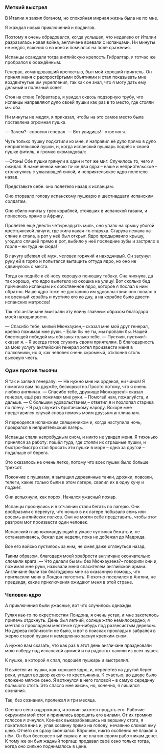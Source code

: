 ### Меткий выстрел

В Италии я зажил богачом, но спокойная мирная жизнь была не по мне.

Я жаждал новых приключений и подвигов.

Поэтому я очень обрадовался, когда услышал, что недалеко от Италии разразилась новая война, англичане воевали с испанцами.
Ни минуты не медля, вскочил я на коня и помчался на поле сражения.

Испанцы осаждали тогда английскую крепость Гибралтар, я тотчас же пробрался к осаждённым.

Генерал, командовавший крепостью, был мой хороший приятель.
Он принял меня с распростёртыми объятиями и стал показывать мне воздвигнутые им укрепления, так как он знал, что я могу дать ему дельный и полезный совет.

Стоя на стене Гибралтара, я увидел сквозь подзорную трубу, что испанцы направляют дуло своей пушки как раз в то место, где стояли мы оба.

Ни минуты не медля, я приказал, чтобы на это самое место была поставлена огромная пушка.

— Зачем?– спросил генерал.
— Вот увидишь!– ответил я.

Чуть только пушку подкатили ко мне, я направил её дуло прямо в дуло неприятельской пушки, и, когда испанский пушкарь поднёс к своей пушке фитиль, я громко скомандовал:

—Огонь!
Обе пушки грянули в один и тот же миг.
Случилось то, чего я ожидал. 
В намеченной мною точке два ядра – наше и неприятельское – столкнулись с ужасающей силой, и неприятельское ядро полетело назад.

Представьте себе: оно полетело назад к испанцам.

Оно оторвало голову испанскому пушкарю и шестнадцати испанским солдатам.

Оно сбило мачты у трех кораблей, стоявших в испанской гавани, и понеслось прямо в Африку.

Пролетев ещё двести четырнадцать миль, оно упало на крышу убогой крестьянской лачуги, где жила какая-то старуха.
Старуха лежала на спине и спала, а рот у неё был открыт.
Ядро продырявило крышу, угодило спящей прямо в рот, выбило у неё последние зубы и застряло в горле – ни туда ни сюда!

В лачугу вбежал её муж, человек горячий и находчивый.
Он засунул руку ей в горло и попытался вытащить оттуда ядро, но оно не сдвинулось с места.

Тогда он поднёс к её носу хорошую понюшку табаку. 
Она чихнула, да так хорошо, что ядро вылетело из окошка на улицу!
Вот сколько бед причинило испанцам их собственное ядро, которое я послал к ним обратно.
Наше ядро тоже не доставило им удовольствия: оно попало в их военный корабль и пустило его ко дну, а на корабле было двести испанских матросов!

Так что англичане выиграли эту войну главным образом благодаря моей находчивости.

— Спасибо тебе, милый Мюнхаузен,– сказал мне мой друг генерал, крепко пожимая мне руки.
– Если бы не ты, мы пропали бы.
Нашей блестящей победой мы обязаны только тебе.
— Пустяки, пустяки!– сказал я.
– Я всегда готов служить своим приятелям.
В благодарность за мою услугу английский генерал хотел произвести меня в полковники, но я, как человек очень скромный, отклонил столь высокую честь.

### Один против тысячи

Я так и заявил генералу:
— Не нужно мне ни орденов, ни чинов!
Я помогаю вам по дружбе, бескорыстно.Просто потому, что я очень люблю англичан.
— Спасибо тебе, дружище Мюнхаузен!– сказал генерал, ещё раз пожимая мне руки.
– Помогай нам, пожалуйста, и дальше.
— С большим удовольствием,– ответил я и похлопал старика по плечу.
– Я рад служить британскому народу.
Вскоре мне представился случай снова помочь моим друзьям англичанам.

Я переоделся испанским священником и, когда наступила ночь, прокрался в неприятельский лагерь.

Испанцы спали непробудным сном, и никто не увидел меня.
Я тихонько принялся за работу: пошёл туда, где стояли их страшные пушки, и быстро-быстро стал бросать эти пушки в море – одна за другой – подальше от берега.

Это оказалось не очень легко, потому что всех пушек было больше трехсот.

Покончив с пушками, я вытащил деревянные тачки, дрожки, повозки, телеги, какие только были в этом лагере, свалил их в одну кучу и поджёг.

Они вспыхнули, как порох.
Начался ужасный пожар.

Испанцы проснулись и в отчаянии стали бегать по лагерю.
Они вообразили с перепугу, что ночью в их лагере побывало семь или восемь английских полков.
Они не могли себе представить, чтобы этот разгром мог произвести один человек.

Испанский главнокомандующий в ужасе пустился бежать и, не останавливаясь, бежал две недели, пока не добежал до Мадрида.

Все его войско пустилось за ним, не смея даже оглянуться назад.

Таким образом, благодаря моей храбрости англичане окончательно сломили врага.
— Что делали бы мы без Мюнхаузена?– говорили они и, пожимая мне руки, называли меня спасителем английской армии.
Англичане были так благодарны мне за оказанную помощь, что пригласили меня в Лондон погостить.
Я охотно поселился в Англии, не предвидя, какие приключения ожидают меня в этой стране.

### Человек-ядро

А приключения были ужасные, вот что случилось однажды.

Гуляя как-то по окрестностям Лондона, я очень устал, и мне захотелось прилечь отдохнуть.
День был летний, солнце жгло немилосердно; я мечтал о прохладном местечке где-нибудь под развесистым деревом.
Но дерева поблизости не было, и вот в поисках прохлады я забрался в жерло старой пушки и немедленно заснул крепким сном.

А нужно вам сказать, что как раз в этот день англичане праздновали мою победу над испанской армией и на радостях палили из всех пушек.

К пушке, в которой я спал, подошёл пушкарь и выстрелил.

Я вылетел из пушки, как хорошее ядро, и, перелетев на другой берег реки, угодил во двор какого-то крестьянина.
К счастью, во дворе было сложено мягкое сено.
Я воткнулся в него головой – в самую середину большого стога.
Это спасло мне жизнь, но, конечно, я лишился сознания.

Так, без сознания, пролежал я три месяца.

Осенью сено вздорожало, и хозяин захотел продать его.
Рабочие окружили мой стог и принялись ворошить его вилами.
От их громких голосов я очнулся.
Кое-как выкарабкавшись на вершину стога, я покатился вниз и, упав хозяину прямо на голову, нечаянно сломал ему шею.
Отчего он сразу скончался.
Впрочем, никто особенно не плакал о нём.
Он был бессовестный скряга и не платил своим работникам денег.
К тому же он был жадный торгаш: продавал своё сено только тогда, когда оно сильно поднималось в цене.
